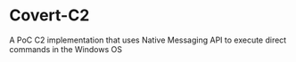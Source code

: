 # Covert-C2
A PoC C2 implementation that uses Native Messaging API to execute direct commands in the Windows OS
